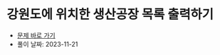 # 강원도에 위치한 생산공장 목록 출력하기

- [문제 바로 가기](https://school.programmers.co.kr/learn/courses/30/lessons/131112)
- 풀이 날짜: 2023-11-21